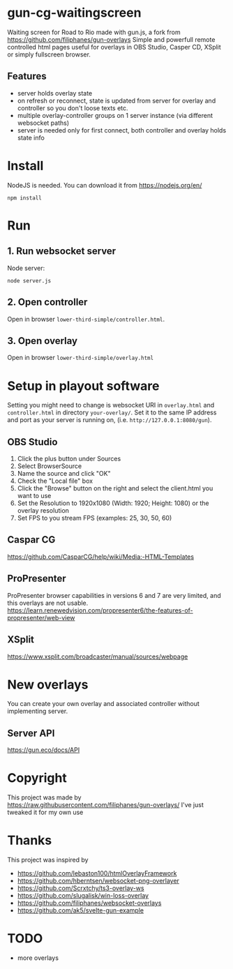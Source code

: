 # gun-cg-waitingscreen
Waiting screen for Road to Rio made with gun.js, a fork from https://github.com/filiphanes/gun-overlays
Simple and powerfull remote controlled html pages useful for overlays in OBS Studio, Casper CD, XSplit or simply fullscreen browser.

## Features
- server holds overlay state
- on refresh or reconnect, state is updated from server for overlay and controller so you don't loose texts etc.
- multiple overlay-controller groups on 1 server instance (via different websocket paths)
- server is needed only for first connect, both controller and overlay holds state info

# Install
NodeJS is needed. You can download it from https://nodejs.org/en/

    npm install

# Run
## 1. Run websocket server
Node server:

    node server.js

## 2. Open controller
Open in browser `lower-third-simple/controller.html`.

## 3. Open overlay
Open in browser `lower-third-simple/overlay.html`

# Setup in playout software
Setting you might need to change is websocket URI in `overlay.html` and `controller.html` in directory `your-overlay/`.
Set it to the same IP address and port as your server is running on, (i.e. `http://127.0.0.1:8080/gun`).

## OBS Studio
1. Click the plus button under Sources
2. Select BrowserSource
3. Name the source and click "OK"
4. Check the "Local file" box
5. Click the "Browse" button on the right and select the client.html you want to use
6. Set the Resolution to 1920x1080 (Width: 1920; Height: 1080) or the overlay resolution
7. Set FPS to you stream FPS (examples: 25, 30, 50, 60)

## Caspar CG
https://github.com/CasparCG/help/wiki/Media:-HTML-Templates

## ProPresenter
ProPresenter browser capabilities in versions 6 and 7 are very limited, and this overlays are not usable.
https://learn.renewedvision.com/propresenter6/the-features-of-propresenter/web-view

## XSplit
https://www.xsplit.com/broadcaster/manual/sources/webpage

# New overlays
You can create your own overlay and associated controller without implementing server.

## Server API
https://gun.eco/docs/API

# Copyright
This project was made by 
https://raw.githubusercontent.com/filiphanes/gun-overlays/
I've just tweaked it for my own use

# Thanks
This project was inspired by
- https://github.com/lebaston100/htmlOverlayFramework
- https://github.com/hberntsen/websocket-png-overlayer
- https://github.com/Scrxtchy/ts3-overlay-ws
- https://github.com/slugalisk/win-loss-overlay
- https://github.com/filiphanes/websocket-overlays
- https://github.com/ak5/svelte-gun-example

# TODO
- more overlays
